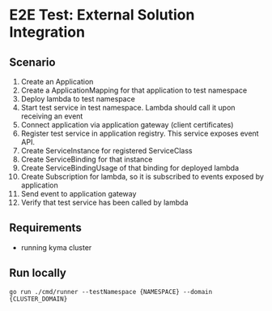# E2E Test: External Solution Integration

## Scenario

1. Create an Application
2. Create a ApplicationMapping for that application to test namespace
3. Deploy lambda to test namespace
4. Start test service in test namespace. Lambda should call it upon receiving an event
5. Connect application via application gateway (client certificates) 
6. Register test service in application registry. This service exposes event API.
7. Create ServiceInstance for registered ServiceClass
8. Create ServiceBinding for that instance
9. Create ServiceBindingUsage of that binding for deployed lambda
10. Create Subscription for lambda, so it is subscribed to events exposed by application
11. Send event to application gateway
12. Verify that test service has been called by lambda

## Requirements

* running kyma cluster

## Run locally

```
go run ./cmd/runner --testNamespace {NAMESPACE} --domain {CLUSTER_DOMAIN}
```